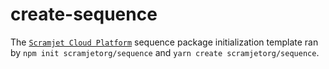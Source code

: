 # create-sequence

The [`Scramjet Cloud Platform`](https://docs.scramjet.org/platform) sequence package
initialization template ran by `npm init scramjetorg/sequence` and `yarn create scramjetorg/sequence`.
